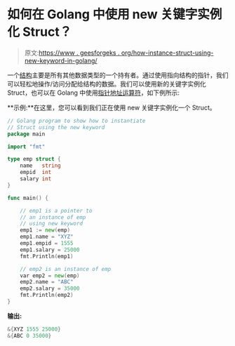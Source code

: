 # 如何在 Golang 中使用 new 关键字实例化 Struct？

> 原文:[https://www . geesforgeks . org/how-instance-struct-using-new-keyword-in-golang/](https://www.geeksforgeeks.org/how-to-instantiate-struct-using-new-keyword-in-golang/)

一个[结构](https://www.geeksforgeeks.org/structures-in-golang/)主要是所有其他数据类型的一个持有者。通过使用指向结构的指针，我们可以轻松地操作/访问分配给结构的数据。我们可以使用新的关键字实例化 Struct，也可以在 Golang 中使用[指针地址运算符](https://www.geeksforgeeks.org/how-to-instantiate-struct-pointer-address-operator-in-golang/)，如下例所示:

**示例:**在这里，您可以看到我们正在使用 new 关键字实例化一个 Struct。

```go
// Golang program to show how to instantiate
// Struct using the new keyword
package main

import "fmt"

type emp struct {
    name   string
    empid  int
    salary int
}

func main() {

    // emp1 is a pointer to
    // an instance of emp
    // using new keyword
    emp1 := new(emp)
    emp1.name = "XYZ"
    emp1.empid = 1555
    emp1.salary = 25000
    fmt.Println(emp1)

    // emp2 is an instance of emp
    var emp2 = new(emp)
    emp2.name = "ABC"
    emp2.salary = 35000
    fmt.Println(emp2)
}
```

**输出:**

```go
&{XYZ 1555 25000}
&{ABC 0 35000}

```